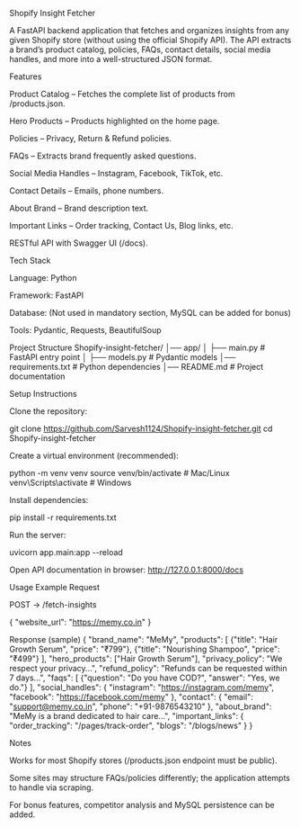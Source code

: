 Shopify Insight Fetcher

A FastAPI backend application that fetches and organizes insights from any given Shopify store (without using the official Shopify API).
The API extracts a brand’s product catalog, policies, FAQs, contact details, social media handles, and more into a well-structured JSON format.



Features

Product Catalog – Fetches the complete list of products from /products.json.

Hero Products – Products highlighted on the home page.

Policies – Privacy, Return & Refund policies.

FAQs – Extracts brand frequently asked questions.

Social Media Handles – Instagram, Facebook, TikTok, etc.

Contact Details – Emails, phone numbers.

About Brand – Brand description text.

Important Links – Order tracking, Contact Us, Blog links, etc.

RESTful API with Swagger UI (/docs).



Tech Stack

Language: Python

Framework: FastAPI

Database: (Not used in mandatory section, MySQL can be added for bonus)

Tools: Pydantic, Requests, BeautifulSoup



Project Structure
Shopify-insight-fetcher/
│── app/
│   ├── main.py          # FastAPI entry point
│   ├── models.py        # Pydantic models
│── requirements.txt     # Python dependencies
│── README.md            # Project documentation



Setup Instructions

Clone the repository:

git clone https://github.com/Sarvesh1124/Shopify-insight-fetcher.git
cd Shopify-insight-fetcher


Create a virtual environment (recommended):

python -m venv venv
source venv/bin/activate   # Mac/Linux
venv\Scripts\activate      # Windows


Install dependencies:

pip install -r requirements.txt


Run the server:

uvicorn app.main:app --reload


Open API documentation in browser:
http://127.0.0.1:8000/docs



Usage Example
Request

POST → /fetch-insights

{
  "website_url": "https://memy.co.in"
}

Response (sample)
{
  "brand_name": "MeMy",
  "products": [
    {"title": "Hair Growth Serum", "price": "₹799"},
    {"title": "Nourishing Shampoo", "price": "₹499"}
  ],
  "hero_products": ["Hair Growth Serum"],
  "privacy_policy": "We respect your privacy...",
  "refund_policy": "Refunds can be requested within 7 days...",
  "faqs": [
    {"question": "Do you have COD?", "answer": "Yes, we do."}
  ],
  "social_handles": {
    "instagram": "https://instagram.com/memy",
    "facebook": "https://facebook.com/memy"
  },
  "contact": {
    "email": "support@memy.co.in",
    "phone": "+91-9876543210"
  },
  "about_brand": "MeMy is a brand dedicated to hair care...",
  "important_links": {
    "order_tracking": "/pages/track-order",
    "blogs": "/blogs/news"
  }
}



Notes

Works for most Shopify stores (/products.json endpoint must be public).

Some sites may structure FAQs/policies differently; the application attempts to handle via scraping.

For bonus features, competitor analysis and MySQL persistence can be added.





